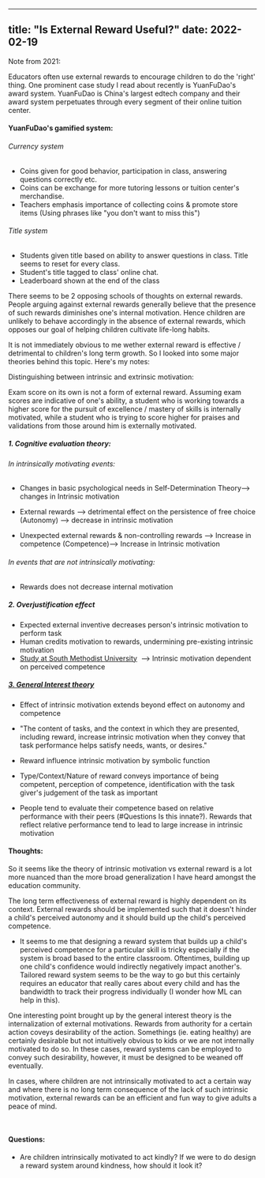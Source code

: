 ---
title: "Is External Reward Useful?"
date: 2022-02-19
---

Note from 2021: 

Educators often use external rewards to encourage children to do the 'right' thing. One prominent case study I read about recently is YuanFuDao's award system. YuanFuDao is China's largest edtech company and their award system perpetuates through every segment of their online tuition center.

#### YuanFuDao's gamified system:

###### Currency system
-   Coins given for good behavior, participation in class, answering questions correctly etc.
-   Coins can be exchange for more tutoring lessons or tuition center's merchandise.
-   Teachers emphasis importance of collecting coins & promote store items (Using phrases like "you don't want to miss this")

###### Title system
-   Students given title based on ability to answer questions in class. Title seems to reset for every class.
-   Student's title tagged to class' online chat.
-   Leaderboard shown at the end of the class

There seems to be 2 opposing schools of thoughts on external rewards. People arguing against external rewards generally believe that the presence of such rewards diminishes one's internal motivation. Hence children are unlikely to behave accordingly in the absence of external rewards, which opposes our goal of helping children cultivate life-long habits.

It is not immediately obvious to me wether external reward is effective / detrimental to children's long term growth. So I looked into some major theories behind this topic. Here's my notes:

Distinguishing between intrinsic and extrinsic motivation:

Exam score on its own is not a form of external reward. Assuming exam scores are indicative of one's ability, a student who is working towards a higher score for the pursuit of excellence / mastery of skills is internally motivated, while a student who is trying to score higher for praises and validations from those around him is externally motivated.

##### 1. Cognitive evaluation theory:

###### In intrinsically motivating events:

-   Changes in basic psychological needs in Self-Determination Theory--> changes in Intrinsic motivation

-   External rewards —> detrimental effect on the persistence of free choice (Autonomy) —> decrease in intrinsic motivation
-   Unexpected external rewards & non-controlling rewards --> Increase in competence (Competence)--> Increase in Intrinsic motivation

###### In events that are not intrinsically motivating:
-   Rewards does not decrease internal motivation

##### 2. Overjustification effect

-   Expected external inventive decreases person's intrinsic motivation to perform task
-   Human credits motivation to rewards, undermining pre-existing intrinsic motivation
-   [Study at South Methodist University](https://psycnet.apa.org/record/1981-25824-001)  --> Intrinsic motivation dependent on perceived competence

#####  [3. General Interest theory](http://classweb.uh.edu/eisenberger/wp-content/uploads/sites/21/2015/04/06_Effects_of_Reward_on_Intrinsic_Motivation.pdf)

-   Effect of intrinsic motivation extends beyond effect on autonomy and competence
-   "The content of tasks, and the context in which they are presented, including reward, increase intrinsic motivation when they convey that task performance helps satisfy needs, wants, or desires."

-   Reward influence intrinsic motivation by symbolic function
-   Type/Context/Nature of reward conveys importance of being competent, perception of competence, identification with the task giver's judgement of the task as important

-   People tend to evaluate their competence based on relative performance with their peers (#Questions Is this innate?). Rewards that reflect relative performance tend to lead to large increase in intrinsic motivation

#### Thoughts:

So it seems like the theory of intrinsic motivation vs external reward is a lot more nuanced than the more broad generalization I have heard amongst the education community.

The long term effectiveness of external reward is highly dependent on its context. External rewards should be implemented such that it doesn't hinder a child's perceived autonomy and it should build up the child's perceived competence.

-   It seems to me that designing a reward system that builds up a child's perceived competence for a particular skill is tricky especially if the system is broad based to the entire classroom. Oftentimes, building up one child's confidence would indirectly negatively impact another's. Tailored reward system seems to be the way to go but this certainly requires an educator that really cares about every child and has the bandwidth to track their progress individually (I wonder how ML can help in this).

One interesting point brought up by the general interest theory is the internalization of external motivations. Rewards from authority for a certain action coveys desirability of the action. Somethings (ie. eating healthy) are certainly desirable but not intuitively obvious to kids or we are not internally motivated to do so. In these cases, reward systems can be employed to convey such desirability, however, it must be designed to be weaned off eventually.

In cases, where children are not intrinsically motivated to act a certain way and where there is no long term consequence of the lack of such intrinsic motivation, external rewards can be an efficient and fun way to give adults a peace of mind.

‍  
#### Questions:

-   Are children intrinsically motivated to act kindly? If we were to do design a reward system around kindness, how should it look it?
